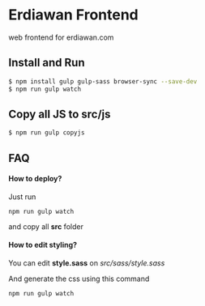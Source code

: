 # Erdiawan Frontend

web frontend for erdiawan.com

## Install and Run
```bash
$ npm install gulp gulp-sass browser-sync --save-dev
$ npm run gulp watch
```

## Copy all JS to src/js
```bash
$ npm run gulp copyjs
```

## FAQ

#### How to deploy?

Just run

`npm run gulp watch`

and copy all **src** folder 

#### How to edit styling?

You can edit **style.sass** on *src/sass/style.sass*

And generate the css using this command

`npm run gulp watch`